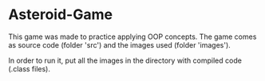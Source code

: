 # Asteroid-Game

This game was made to practice applying OOP concepts. The game comes as source code (folder 'src') and the images used (folder 'images').

In order to run it, put all the images in the directory with compiled code (.class files).
